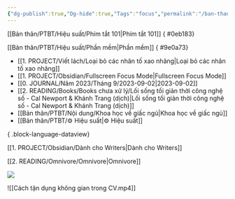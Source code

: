 ```yaml
---
{"dg-publish":true,"Dg-hide":true,"Tags":"focus","permalink":"/ban-than/ptbt/hieu-suat/","dgPassFrontmatter":true}
---
```


[[Bản thân/PTBT/Hiệu suất/Phím tắt 101\|Phím tắt 101]]
{ #0eb183}


[[Bản thân/PTBT/Hiệu suất/Phần mềm\|Phần mềm]]
{ #9e0a73}


- [[1. PROJECT/Viết lách/Loại bỏ các nhân tố xao nhãng\|Loại bỏ các nhân tố xao nhãng]]
- [[1. PROJECT/Obsidian/Fullscreen Focus Mode\|Fullscreen Focus Mode]]
- [[0. JOURNAL/Năm 2023/Tháng 9/2023-09-02\|2023-09-02]]
- [[2. READING/Books/Books chưa xử lý/Lối sống tối giản thời công nghệ số - Cal Newport & Khánh Trang (dịch)\|Lối sống tối giản thời công nghệ số - Cal Newport & Khánh Trang (dịch)]]
- [[Bản thân/PTBT/Nội dung/Khoa học về giấc ngủ\|Khoa học về giấc ngủ]]
- [[Bản thân/PTBT/⚙️ Hiệu suất\|⚙️ Hiệu suất]]

{ .block-language-dataview}

[[1. PROJECT/Obsidian/Dành cho Writers\|Dành cho Writers]]

[[2. READING/Omnivore/Omnivore\|Omnivore]]

![](https://i.imgur.com/02Hv6KP.png)

![[Cách tận dụng không gian trong CV.mp4]]